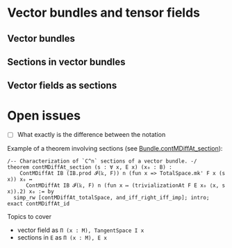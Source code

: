 # Vector bundles and tensor fields

## Vector bundles

## Sections in vector bundles

## Vector fields as sections


# Open issues

- [ ] What exactly is the difference between the notation 





Example of a theorem involving sections (see [Bundle.contMDiffAt_section](https://leanprover-community.github.io/mathlib4_docs/Mathlib/Geometry/Manifold/VectorBundle/Basic.html#Bundle.contMDiffAt_section)):

```
/-- Characterization of `C^n` sections of a vector bundle. -/
theorem contMDiffAt_section (s : ∀ x, E x) (x₀ : B) :
    ContMDiffAt IB (IB.prod 𝓘(𝕜, F)) n (fun x => TotalSpace.mk' F x (s x)) x₀ ↔
      ContMDiffAt IB 𝓘(𝕜, F) n (fun x ↦ (trivializationAt F E x₀ ⟨x, s x⟩).2) x₀ := by
  simp_rw [contMDiffAt_totalSpace, and_iff_right_iff_imp]; intro; exact contMDiffAt_id
```

Topics to cover
* vector field as `Π (x : M), TangentSpace I x`
* sections in `E` as `Π (x : M), E x`
